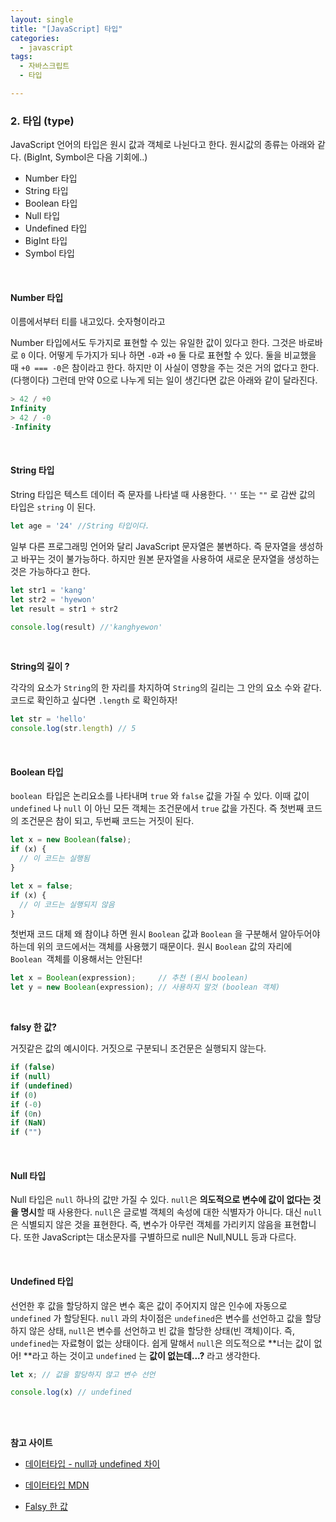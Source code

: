 ```yaml
---
layout: single
title: "[JavaScript] 타입"
categories:
  - javascript
tags:
  - 자바스크립트  
  - 타입  

---
```


### 2. 타입 (type)

JavaScript 언어의 타입은 원시 값과 객체로 나뉜다고 한다. 원시값의 종류는 아래와 같다. (BigInt, Symbol은 다음 기회에..)<br/>

- Number 타입 
- String 타입
- Boolean 타입
- Null 타입
- Undefined 타입
- BigInt 타입
- Symbol 타입

<br/>

#### Number  타입 

이름에서부터 티를 내고있다. 숫자형이라고 <br/>

Number  타입에서도 두가지로 표현할 수 있는 유일한 값이 있다고 한다. 그것은 바로바로 `0` 이다. 어떻게 두가지가 되나 하면  `-0`과 `+0` 둘 다로 표현할 수 있다. 둘을 비교했을 때 `+0 === -0`은 참이라고 한다. 하지만 이 사실이 영향을 주는 것은 거의 없다고 한다. (다행이다) 그런데 만약 0으로 나누게 되는 일이 생긴다면 값은 아래와 같이 달라진다.

```js
> 42 / +0
Infinity
> 42 / -0
-Infinity
```

<br/>

#### String  타입 

String 타입은 텍스트 데이터 즉 문자를 나타낼 때 사용한다. `''` 또는  `""` 로 감싼 값의 타입은 `string` 이 된다.

```js
let age = '24' //String 타입이다.
```

일부 다른 프로그래밍 언어와 달리 JavaScript 문자열은 불변하다. 즉 문자열을 생성하고 바꾸는 것이 불가능하다. 하지만 원본 문자열을 사용하여 새로운 문자열을 생성하는 것은 가능하다고 한다. 

```js
let str1 = 'kang'
let str2 = 'hyewon'
let result = str1 + str2

console.log(result) //'kanghyewon'
```

<br/>

**String의 길이 ?**

각각의 요소가 `String`의 한 자리를 차지하여 `String`의 길리는 그 안의 요소 수와 같다.  코드로 확인하고 싶다면 `.length` 로 확인하자!

```js
let str = 'hello'
console.log(str.length) // 5
```

<br/>

#### Boolean 타입 

`boolean `타입은 논리요소를 나타내며 `true` 와 `false` 값을 가질 수 있다. 이때 값이 `undefined` 나 `null` 이 아닌 모든 객체는 조건문에서 `true` 값을 가진다. 즉 첫번째 코드의 조건문은 참이 되고, 두번째 코드는 거짓이 된다.

```js
let x = new Boolean(false);
if (x) {
  // 이 코드는 실행됨
}
```

```js
let x = false;
if (x) {
  // 이 코드는 실행되지 않음
}
```

첫번재 코드 대체 왜 참이냐 하면 원시 `Boolean` 값과 `Boolean` 을 구분해서 알아두어야 하는데 위의 코드에서는 객체를 사용했기 때문이다. 원시 `Boolean` 값의 자리에 `Boolean `객체를 이용해서는 안된다!

```js
let x = Boolean(expression);     // 추천 (원시 boolean)
let y = new Boolean(expression); // 사용하지 말것 (boolean 객체)
```

<br/>

**falsy 한 값?**

거짓같은 값의 예시이다. 거짓으로 구분되니 조건문은 실행되지 않는다. 

```js
if (false)
if (null)
if (undefined)
if (0)
if (-0)
if (0n)
if (NaN)
if ("")
```

<br/>

#### Null 타입 

Null 타입은 `null` 하나의 값만 가질 수 있다. `null`은 **의도적으로 변수에 값이 없다는 것을 명시**할 때 사용한다. `null`은 글로벌 객체의 속성에 대한 식별자가 아니다. 대신 `null`은 식별되지 않은 것을 표현한다. 즉, 변수가 아무런 객체를 가리키지 않음을 표현합니다. 또한 JavaScript는 대소문자를 구별하므로 null은 Null,NULL 등과 다르다. 

<br/>

#### Undefined 타입 

선언한 후 값을 할당하지 않은 변수 혹은 값이 주어지지 않은 인수에 자동으로 `undefined` 가 할당된다. `null` 과의 차이점은 `undefined`은 변수를 선언하고 값을 할당하지 않은 상태, `null`은 변수를 선언하고 빈 값을 할당한 상태(빈 객체)이다. 즉, `undefined`는 자료형이 없는 상태이다. 쉽게 말해서 `null`은 의도적으로 **너는 값이 없어! **라고 하는 것이고 `undefined` 는 **값이 없는데...?** 라고 생각한다.

```js
let x; // 값을 할당하지 않고 변수 선언

console.log(x) // undefined
```

<br/><br/>





**참고 사이트** 

- [데이터타입 - null과 undefined 차이](https://velog.io/@surim014/%EC%9B%B9%EC%9D%84-%EC%9B%80%EC%A7%81%EC%9D%B4%EB%8A%94-%EA%B7%BC%EC%9C%A1-JavaScript%EB%9E%80-%EB%AC%B4%EC%97%87%EC%9D%B8%EA%B0%80-part.2) 

- [데이터타입 MDN](https://developer.mozilla.org/ko/docs/Web/JavaScript/Data_structures#%EC%9B%90%EC%8B%9C_%EA%B0%92) 

- [Falsy 한 값](https://developer.mozilla.org/ko/docs/Glossary/Falsy) 

  

<br/><br/><br/>

